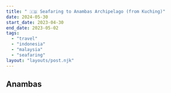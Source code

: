 ```yaml
---
title: " 🇮🇩 Seafaring to Anambas Archipelago (from Kuching)"
date: 2024-05-30
start_date: 2023-04-30
end_date: 2023-05-02
tags:
  - "travel"
  - "indonesia"
  - "malaysia"
  - "seafaring"
layout: "layouts/post.njk"
---
```


## Anambas